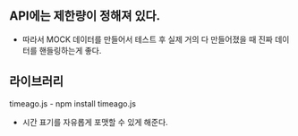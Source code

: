 ## API에는 제한량이 정해져 있다.

- 따라서 MOCK 데이터를 만들어서 테스트 후 실제 거의 다 만들어졌을 때 진짜 데이터를 핸들링하는게 좋다.

## 라이브러리

timeago.js - npm install timeago.js

- 시간 표기를 자유롭게 포맷할 수 있게 해준다.
